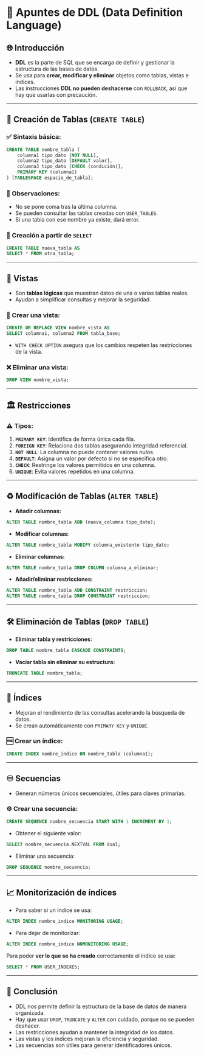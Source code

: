 # 🔖 Apuntes de DDL (Data Definition Language)

## 🌐 Introducción

- **DDL** es la parte de SQL que se encarga de definir y gestionar la estructura de las bases de datos.
- Se usa para **crear, modificar y eliminar** objetos como tablas, vistas e índices.
- Las instrucciones **DDL no pueden deshacerse** con `ROLLBACK`, así que hay que usarlas con precaución.

---

## 🏢 Creación de Tablas (`CREATE TABLE`)

### ✅ Sintaxis básica:
```sql
CREATE TABLE nombre_tabla (
    columna1 tipo_dato [NOT NULL],
    columna2 tipo_dato [DEFAULT valor],
    columna3 tipo_dato [CHECK (condición)],
    PRIMARY KEY (columna1)
) [TABLESPACE espacio_de_tabla];
```

### 🔎 Observaciones:
- No se pone coma tras la última columna.
- Se pueden consultar las tablas creadas con `USER_TABLES`.
- Si una tabla con ese nombre ya existe, dará error.

### 🎯 Creación a partir de `SELECT`
```sql
CREATE TABLE nueva_tabla AS
SELECT * FROM otra_tabla;
```

---

## 👀 Vistas

- Son **tablas lógicas** que muestran datos de una o varias tablas reales.
- Ayudan a simplificar consultas y mejorar la seguridad.

### 🔧 Crear una vista:
```sql
CREATE OR REPLACE VIEW nombre_vista AS
SELECT columna1, columna2 FROM tabla_base;
```

- `WITH CHECK OPTION` asegura que los cambios respeten las restricciones de la vista.

### ❌ Eliminar una vista:
```sql
DROP VIEW nombre_vista;
```

---

## 🏛️ Restricciones

### ⚠️ Tipos:
1. **`PRIMARY KEY`**: Identifica de forma única cada fila.
2. **`FOREIGN KEY`**: Relaciona dos tablas asegurando integridad referencial.
3. **`NOT NULL`**: La columna no puede contener valores nulos.
4. **`DEFAULT`**: Asigna un valor por defecto si no se especifica otro.
5. **`CHECK`**: Restringe los valores permitidos en una columna.
6. **`UNIQUE`**: Evita valores repetidos en una columna.

---

## ♻️ Modificación de Tablas (`ALTER TABLE`)

- **Añadir columnas:**
```sql
ALTER TABLE nombre_tabla ADD (nueva_columna tipo_dato);
```

- **Modificar columnas:**
```sql
ALTER TABLE nombre_tabla MODIFY columna_existente tipo_dato;
```

- **Eliminar columnas:**
```sql
ALTER TABLE nombre_tabla DROP COLUMN columna_a_eliminar;
```

- **Añadir/eliminar restricciones:**
```sql
ALTER TABLE nombre_tabla ADD CONSTRAINT restriccion;
ALTER TABLE nombre_tabla DROP CONSTRAINT restriccion;
```

---

## 🛠️ Eliminación de Tablas (`DROP TABLE`)

- **Eliminar tabla y restricciones:**
```sql
DROP TABLE nombre_tabla CASCADE CONSTRAINTS;
```

- **Vaciar tabla sin eliminar su estructura:**
```sql
TRUNCATE TABLE nombre_tabla;
```

---

## 🏰 Índices

- Mejoran el rendimiento de las consultas acelerando la búsqueda de datos.
- Se crean automáticamente con `PRIMARY KEY` y `UNIQUE`.

### 🆓 Crear un índice:
```sql
CREATE INDEX nombre_indice ON nombre_tabla (columna1);
```

---

## ♾️ Secuencias

- Generan números únicos secuenciales, útiles para claves primarias.

### ⚙️ Crear una secuencia:
```sql
CREATE SEQUENCE nombre_secuencia START WITH 1 INCREMENT BY 1;
```

- Obtener el siguiente valor:
```sql
SELECT nombre_secuencia.NEXTVAL FROM dual;
```

- Eliminar una secuencia:
```sql
DROP SEQUENCE nombre_secuencia;
```

---

## 📈 Monitorización de índices

- Para saber si un índice se usa:
```sql
ALTER INDEX nombre_indice MONITORING USAGE;
```
- Para dejar de monitorizar:
```sql
ALTER INDEX nombre_indice NOMONITORING USAGE;
```
Para poder **ver lo que se ha creado** correctamente el indice se usa:
```sql
SELECT * FROM USER_INDEXES;
```
---

## 🎯 Conclusión

- DDL nos permite definir la estructura de la base de datos de manera organizada.
- Hay que usar `DROP`, `TRUNCATE` y `ALTER` con cuidado, porque no se pueden deshacer.
- Las restricciones ayudan a mantener la integridad de los datos.
- Las vistas y los índices mejoran la eficiencia y seguridad.
- Las secuencias son útiles para generar identificadores únicos.



